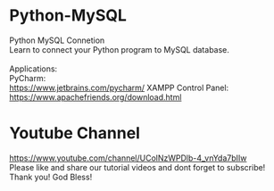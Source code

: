 # Python-MySQL
Python MySQL Connetion \
Learn to connect your Python program to MySQL database. \
\
Applications: \
PyCharm: \
https://www.jetbrains.com/pycharm/
XAMPP Control Panel: \
https://www.apachefriends.org/download.html

# Youtube Channel 
https://www.youtube.com/channel/UColNzWPDlb-4_vnYda7bIIw \
Please like and share our tutorial videos and dont forget to subscribe! \
Thank you! God Bless! 
